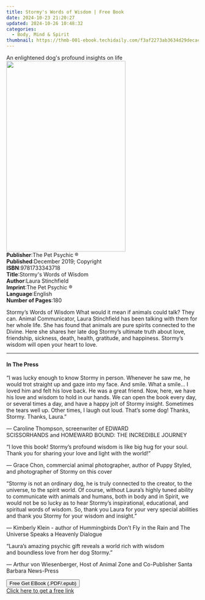 ```yaml
---
title: Stormy's Words of Wisdom | Free Book
date: 2024-10-23 21:20:27
updated: 2024-10-26 10:48:32
categories:
  - Body, Mind & Spirit
thumbnail: https://thmb-001-ebook.techidaily.com/f3af2273ab3634d29decaca72c2979ccabba4db6ac25c2715eb863ea57483df2.jpg
---
```

<main id="book-container">
  <div class="flex flex-col">
    <div class="book-brief flex-1 py-6 px-4 sm:p-6 md:py-10 md:px-8">
      <!-- brief-->
      <div class="book-brief-main">
        An enlightened dog's profound insights on life
      </div>
    </div>
    <div
      class="book-meta-info flex-1 grid gap-4 col-start-1 col-end-3 row-start-1 sm:mb-6 sm:grid-cols-4 lg:gap-6 lg:col-start-2 lg:row-end-6 lg:row-span-6 lg:mb-0"
    >
      <div
        class="book-meta-info-left place-content-center mt-4 p-4 text-sm leading-6 col-start-2 col-span-2 dark:text-slate-400"
      >
        <img
          class="w-full h-500 object-cover rounded-lg sm:h-255 sm:col-span-2 lg:col-span-full"
          src="https://img-001-ebook.techidaily.com/daa261f411555a4a5c646e37ee3dbc7d2d78d85c2d21c420e0c678579839e3f0.jpg"
          alt=""
          width="312"
          height="500"
        />
      </div>
      <div
        class="book-meta-info-right mt-2 col-start-1 row-start-2 col-span-3 self-center"
      >
        <!-- meta data  -->
        <div class="flex flex-col px-4 md:px-8">
          <div class="flex-1">
            <strong>Publisher</strong>:<span class="px-2"
              >The Pet Psychic ®</span
            >
          </div>
          <div class="flex-1">
            <strong>Published</strong>:<span class="px-2"
              >December 2019; Copyright</span
            >
          </div>
          <div class="flex-1">
            <strong>ISBN</strong>:<span class="px-2">9781733343718</span>
          </div>
          <div class="flex-1">
            <strong>Title</strong>:<span class="px-2"
              >Stormy&#39;s Words of Wisdom</span
            >
          </div>
          <div class="flex-1">
            <strong>Author</strong>:<span class="px-2">Laura Stinchfield</span>
          </div>
          <div class="flex-1">
            <strong>Imprint</strong>:<span class="px-2"
              >The Pet Psychic ®</span
            >
          </div>
          <div class="flex-1">
            <strong>Language</strong>:<span class="px-2">English</span>
          </div>
          <div class="flex-1">
            <strong>Number of Pages</strong>:<span class="px-2">180</span>
          </div>
        </div>
      </div>
    </div>
    <div class="book-description flex-1 py-6 px-4 sm:p-6 md:py-10 md:px-8">
      <div class="book-description-main">
        <div accordion-content="" id="description">
          <p>
            Stormy’s Words of Wisdom&nbsp;What would it mean if animals
            could&nbsp;talk? They can. Animal Communicator, Laura Stinchfield
            has been&nbsp;talking with them for her whole life. She has found
            that animals&nbsp;are pure spirits connected to the Divine. Here she
            shares her&nbsp;late dog Stormy’s ultimate truth about love,
            friendship, sickness,&nbsp;death, health, gratitude, and happiness.
            Stormy’s wisdom will&nbsp;open your heart to love.
          </p>
        </div>
      </div>
    </div>
    <div class="book-excerpts flex-1 py-6 px-4 sm:p-6 md:py-10 md:px-8">
      <!-- excerpts-->
      <div class="book-excerpts-main">
        <hr />
        <h4 class="placeholder placeholder-heading">
          <span>In The Press</span>
        </h4>
        <p></p>
        <p>
          “I was lucky enough to know Stormy in person. Whenever he saw
          me,&nbsp;he would trot straight up and gaze into my face. And smile.
          What a&nbsp;smile… I loved him and felt his love back. He was a great
          friend. Now,&nbsp;here, we have his love and wisdom to hold in our
          hands. We can open&nbsp;the book every day, or several times a day,
          and have a happy jolt of&nbsp;Stormy insight. Sometimes the tears well
          up. Other times, I laugh out&nbsp;loud. That’s some dog! Thanks,
          Stormy. Thanks, Laura.”
        </p>
        <p>
          — Caroline Thompson, screenwriter of&nbsp;EDWARD
          SCISSORHANDS&nbsp;and&nbsp;HOMEWARD BOUND: THE INCREDIBLE JOURNEY
        </p>
        <p>
          “I love this book! Stormy’s profound wisdom is like big hug for
          your&nbsp;soul. Thank you for sharing your love and light with the
          world!”
        </p>
        <p>
          — Grace Chon, commercial animal photographer, author of&nbsp;Puppy
          Styled, and photographer of Stormy on this cover
        </p>
        <p>
          “Stormy is not an ordinary dog, he is truly connected to the
          creator,&nbsp;to the universe, to the spirit world. Of course, without
          Laura’s highly&nbsp;tuned ability to communicate with animals and
          humans, both in body&nbsp;and in Spirit, we would not be so lucky as
          to hear Stormy’s inspirational,&nbsp;educational, and spiritual words
          of wisdom. So, thank you&nbsp;Laura for your very special abilities
          and thank you Stormy for your&nbsp;wisdom and insight.”
        </p>
        <p>
          — Kimberly Klein - author of&nbsp;Hummingbirds Don’t Fly in
          the&nbsp;Rain&nbsp;and&nbsp;The Universe Speaks a Heavenly Dialogue
        </p>
        <p>
          “Laura’s amazing psychic gift reveals a world rich with wisdom
          and&nbsp;boundless love from her dog Stormy.”
        </p>
        <p>
          — Arthur von Wiesenberger, Host of Animal Zone and&nbsp;Co-Publisher
          Santa Barbara News-Press
        </p>
        <p></p>
      </div>
    </div>
    <div
      class="book-about-author flex-1 py-6 px-4 sm:p-6 md:py-10 md:px-8"
    ></div>
    <div class="book-free-get flex-1 py-6 px-4 sm:p-6 md:py-10 md:px-8">
      <button
        id="btn-free-get"
        class="bg-blue-500 hover:bg-blue-700 text-white font-bold py-2 px-4 rounded"
      >
        Free Get EBook (.PDF/.epub)
      </button>
      <div id="countdown-display" class="px-2 text-lg mt-2"></div>
      <a
        id="free-link"
        class="hidden bg-blue-500 hover:bg-blue-700 text-white font-bold py-2 px-4 rounded"
        href="https://www.ebooks.com/en-us/book/209913043/stormy-s-words-of-wisdom/laura-stinchfield/"
        target="_blank"
        >Click here to get a free link</a
      >
    </div>
    <script>
      let countdownTime = 0;
      let countdownInterval = null;
      document
        .getElementById('btn-free-get')
        .addEventListener('click', startCountdown);
      function startCountdown() {
        countdownTime = new Date().getTime() + 60000 * 3;
        countdownInterval = setInterval(updateCountdown, 1000);
        document.getElementById('btn-free-get').disabled = true;
        document
          .getElementById('btn-free-get')
          .classList.add('bg-gray-500', 'cursor-not-allowed');
      }
      function updateCountdown() {
        let currentTime = new Date().getTime();
        let timeLeft = countdownTime - currentTime;
        let secondsLeft = Math.floor(timeLeft / 1000);
        document.getElementById('countdown-display').innerHTML =
          `Remaining time: ${secondsLeft} seconds.`;
        if (secondsLeft <= 0) {
          clearInterval(countdownInterval);
          document.getElementById('btn-free-get').classList.add('hidden');
          document.getElementById('free-link').classList.remove('hidden');
          document.getElementById('countdown-display').innerHTML = '';
        }
      }
    </script>
  </div>
</main>
